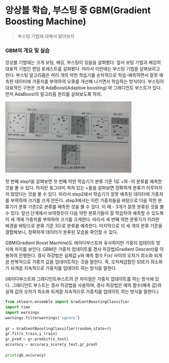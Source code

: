 # 앙상블 학습, 부스팅 중 GBM(Gradient Boosting Machine)

> 부스팅 기법에 대해서 알아보자



### GBM의 개요 및 실습



  앙상블 기법에는 크게 보팅, 배깅, 부스팅이 있음을 살펴봤다. 앞서 보팅 기법과 배깅의 대표적 기법인 랜덤 포레스트를 살펴봤다. 따라서 이번에는 부스팅 기법을 살펴보려고 한다. 부스팅 알고리즘은 여러 개의 약한 학습기를 순차적으로 학습-예측하면서 잘못 예측한 데이터에 가중치를 부여하여 오류를 개선해 나가면서 학습하는 방식이다. 부스팅의 대표적인 구현은 크게 AdaBoost(Adaptive boosting) 와 그래디언트 부스트가 있다. 먼저 AdaBoost의 알고리즘 원리를 살펴보도록 하자.



![다운로드](%EC%95%99%EC%83%81%EB%B8%94%20%ED%95%99%EC%8A%B5,%20%EB%B6%80%EC%8A%A4%ED%8C%85%20%EC%A4%91%20GBM(Gradient%20Boosting%20Machine).assets/%EB%8B%A4%EC%9A%B4%EB%A1%9C%EB%93%9C-1622795827831.png)

  첫 번째 step1을 살펴보면 첫 번째 약한 학습기가 분류 기준 1로 +와 -의 분류를 예측한 것을 볼 수 있다. 하지만 동그라미 쳐져 있는 +들을 살펴보면 정확하게 분류가 이루어지지 않았다는 것을 볼 수 있다. 따라서 step2에서 학습기가 잘못 예측된 데이터에 가중치를 부여하여 크기를 크게 만든다. step3에서는 이런 가중치들을 바탕으로 다음 약한 분류기가 분류 기준2로 분류를 예측한 것을 볼 수 있다. 이 때 - 3개가 잘못 분류된 것을 볼 수 있다. 앞선 단계에서 보여줬듯이 다음 약한 분류기들이 잘 학습하여 예측할 수 있도록 이 세 개에 가중치를 부여하여 크기를 크게한다. 따라서 세 번째 약한 분류기가 이러한 배경을 바탕으로 분류 기준 3으로 분류를 예측한다. 마지막으로 이 세 개의 분류 기준을 결합해보니, 정확하게 데이터가 분류된 모습을 확인할 수 있다.

 

 GBM(Gradient Boost Machine)도 에이다부스트와 유사하지만 가중치 업데이트 방식에 차이를 보인다. GBM은 가중치 업데이트를 경사 하강법(Gradient Descent)를 이용하여 진행한다. 경사 하강법은 실제값 y와 예측 함수 F(x) 사이의 오차가 최소화 되게끔 반복적으로 가중치 값을 업데이트하는 것을 말한다. 즉, 오차제곱합인 SSE가 최소화가 되게끔 지속적으로 가중치를 업데이트 하는 방식을 말한다.

 

(에이다부스트와 그래디언트부스트의 큰 차이점은 가중치 업데이트를 하는 방식에 있다. 그래디언트 부스트는 경사 하강법을 사용하며, 경사 하강법은 예측 함수(예측 값)와 실제 값의 오차가 최소화 되게끔 지속적으로 가중치를 업데이트 하는 방식을 말한다.)



```python
from sklearn.ensemble import GradientBoostingClassifier
import time
import warnings
warnings.filterwarnings('ignore')

gr = GradientBoostingClassifier(random_state=0)
gr.fit(x_train,y_train)
gr_pred = gr.predict(x_test)
accuracy = accuracy_score(y_test,gr_pred)

print(gb_accuracy)
```

